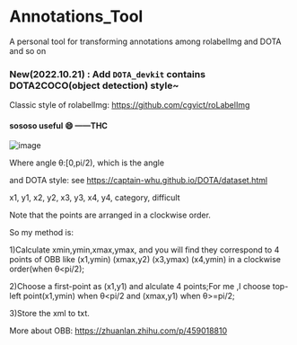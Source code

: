 # Annotations_Tool
A personal tool for transforming annotations among rolabelImg and DOTA and so on

### New(2022.10.21) : Add `DOTA_devkit` contains DOTA2COCO(object detection) style~

Classic style of rolabelImg:
https://github.com/cgvict/roLabelImg
#### sososo useful :smile: ——THC
![image](https://user-images.githubusercontent.com/72430633/187375382-3d6e1911-1c41-44e3-a5b3-a7d4bd12ac08.png)


Where angle θ:[0,pi/2), which is the angle 

and DOTA style:
see https://captain-whu.github.io/DOTA/dataset.html

x1, y1, x2, y2, x3, y3, x4, y4, category, difficult

Note that the points are arranged in a clockwise order.

So my method is:

1)Calculate xmin,ymin,xmax,ymax, and you will find they correspond to 4 points of OBB like (x1,ymin) (xmax,y2) (x3,ymax) (x4,ymin) in a clockwise order(when θ<pi/2);

2)Choose a first-point as (x1,y1) and alculate 4 points;For me ,I choose top-left point(x1,ymin) when θ<pi/2 and (xmax,y1) when θ>=pi/2;

3)Store the xml to txt.


More about OBB:
https://zhuanlan.zhihu.com/p/459018810



